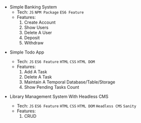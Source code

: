 
- Simple Banking System 
	- Tech: `JS` `NPM Package` `ES6 Feature`
	- Features:
		1. Create Account
		2. Show Users
		3. Delete A User
		4. Deposit
		5. Withdraw

* Simple Todo App
	* Tech: `JS` `ES6 Feature` `HTML` `CSS` `HTML DOM`
	* Features:
		1. Add A Task
		2. Delete A Task
		3. Maintain A Temporal Database/Table/Storage
		4. Show Pending Tasks Count

* Library Management System With Headless CMS
	* Tech: `JS` `ES6 Feature` `HTML` `CSS` `HTML DOM` `Headless CMS` `Sanity`
	* Features:
		1. CRUD